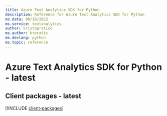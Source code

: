 ```yaml
---
title: Azure Text Analytics SDK for Python
description: Reference for Azure Text Analytics SDK for Python
ms.data: 08/10/2022
ms.service: textanalytics
author: kristapratico
ms.author: krpratic
ms.devlang: python
ms.topic: reference
---
```

# Azure Text Analytics SDK for Python - latest

## Client packages - latest
[!INCLUDE [client-packages](text-analytics-client-index.md)]